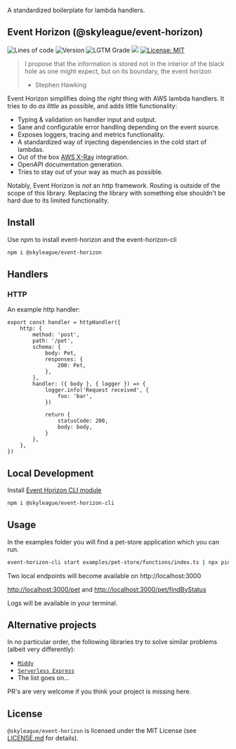 <!-- ABOUT-->
A standardized boilerplate for lambda handlers.

## Event Horizon (@skyleague/event-horizon) 
<p>
  <img alt="Lines of code" src="https://img.shields.io/tokei/lines/github/skyleague/event-horizon"/>
  <img alt="Version" src="https://img.shields.io/github/package-json/v/skyleague/event-horizon"/>
  <img alt="LGTM Grade" src="https://img.shields.io/lgtm/grade/javascript/github/skyleague/event-horizon"/>
  <img src="https://img.shields.io/badge/node-%3E%3D16-blue.svg"/>
  <a href="#license">
    <img alt="License: MIT" src="https://img.shields.io/badge/License-MIT-yellow.svg" />
  </a>
</p> 

> I propose that the information is stored not in the interior of the black hole as one might expect, but on its boundary, the event horizon
> 
> - Stephen Hawking

Event Horizon simplifies doing _the right_ thing with AWS lambda handlers. It tries to do *as little* as possible, and adds little functionality:

 * Typing & validation on handler input and output.
 * Sane and configurable error handling depending on the event source.
 * Exposes loggers, tracing and metrics functionality.
 * A standardized way of injecting dependencies in the cold start of lambdas.
 * Out of the box [AWS X-Ray](https://docs.aws.amazon.com/xray/latest/devguide/aws-xray.html) integration.
 * OpenAPI documentation generation.
 * Tries to stay out of your way as much as possible.

 Notably, Event Horizon is *not* an http framework. Routing is outside of the scope of this library. Replacing the library with something else shouldn't be hard due to its limited functionality.

<!-- GETTING STARTED -->

## Install

Use npm to install event-horizon and the event-horizon-cli

  ```sh
  npm i @skyleague/event-horizon
  ```

## Handlers

### HTTP

An example http handler:
```
export const handler = httpHandler({
    http: {
        method: 'post',
        path: '/pet',
        schema: {
            body: Pet,
            responses: {
                200: Pet,
            },
        },
        handler: ({ body }, { logger }) => {
            logger.info('Request received', {
                foo: 'bar',
            })

            return {
                statusCode: 200,
                body: body,
            }
        },
    },
})
```

## Local Development

Install [Event Horizon CLI module](https://github.com/skyleague/event-horizon-cli)

  ```sh
  npm i @skyleague/event-horizon-cli
  ```

<!-- USAGE EXAMPLES -->

## Usage 

In the examples folder you will find a pet-store application which you can run.

  ```sh
event-horizon-cli start examples/pet-store/functions/index.ts | npx pino-pretty -m message
  ```

Two local endpoints will become available on http://localhost:3000 

[http://localhost:3000/pet](http://localhost:3000/pet) and [http://localhost:3000/pet/findByStatus
](http://localhost:3000/pet/findByStatus?status=sold)

Logs will be available in your terminal.

## Alternative projects

In no particular order, the following libraries try to solve similar problems (albeit very differently):

- [`Middy`](https://middy.js.org/)
- [`Serverless Express`](https://github.com/vendia/serverless-express)
- The list goes on...

PR's are very welcome if you think your project is missing here.

<!-- LICENSE -->

## License

`@skyleague/event-horizon` is licensed under the MIT License (see [LICENSE.md](./LICENSE.md) for details).

